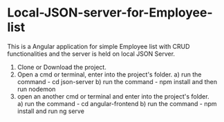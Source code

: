 # Local-JSON-server-for-Employee-list
This is a Angular application for simple Employee list with CRUD functionalities and the server is held on local JSON Server.
1. Clone or Download the project.
2. Open a cmd or terminal, enter into the project's folder.
    a) run the command - cd json-server
    b) run the command - npm install and then run nodemon
3. open an another cmd or terminal and enter into the project's folder.   
    a) run the command - cd angular-frontend
    b) run the command - npm install and run ng serve
